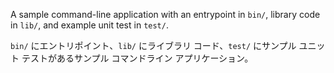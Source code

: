 A sample command-line application with an entrypoint in `bin/`, library code
in `lib/`, and example unit test in `test/`.

`bin/` にエントリポイント、`lib/` にライブラリ コード、`test/` にサンプル ユニット テストがあるサンプル コマンドライン
アプリケーション。